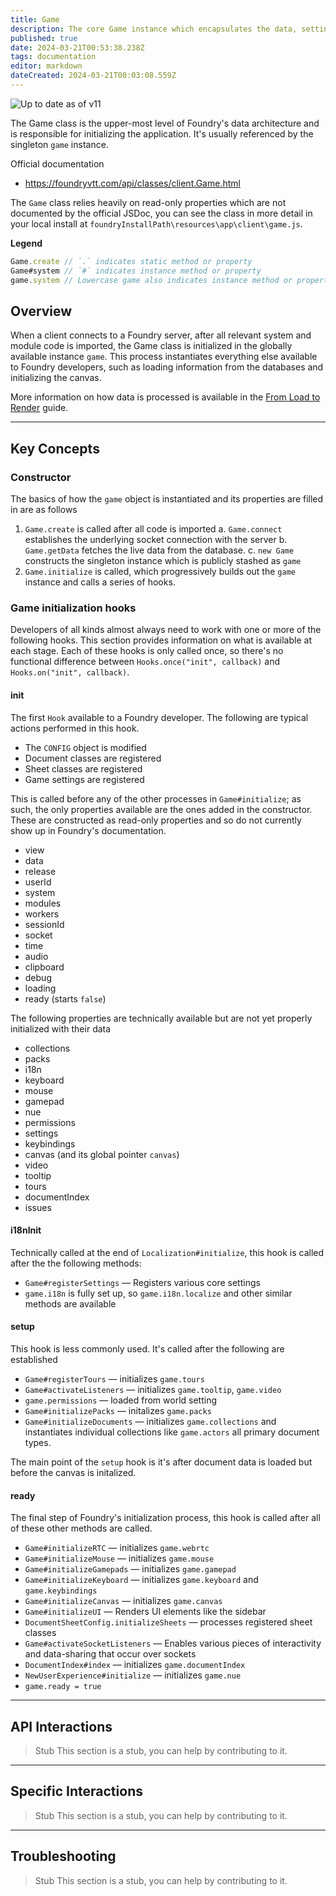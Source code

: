 ```yaml
---
title: Game
description: The core Game instance which encapsulates the data, settings, and states relevant for managing the game experience. The singleton instance of the Game class is available as the global variable game.
published: true
date: 2024-03-21T00:53:38.238Z
tags: documentation
editor: markdown
dateCreated: 2024-03-21T00:03:08.559Z
---
```


![Up to date as of v11](https://img.shields.io/badge/FoundryVTT-v11-informational)

The Game class is the upper-most level of Foundry's data architecture and is responsible for initializing the application. It's usually referenced by the singleton `game` instance.

Official documentation
- https://foundryvtt.com/api/classes/client.Game.html

The `Game` class relies heavily on read-only properties which are not documented by the official JSDoc, you can see the class in more detail in your local install at `foundryInstallPath\resources\app\client\game.js`.

**Legend**

```js
Game.create // `.` indicates static method or property
Game#system // `#` indicates instance method or property
game.system // Lowercase game also indicates instance method or property
```

## Overview

When a client connects to a Foundry server, after all relevant system and module code is imported, the Game class is initialized in the globally available instance `game`. This process instantiates everything else available to Foundry developers, such as loading information from the databases and initializing the canvas.

More information on how data is processed is available in the [From Load to Render](/en/development/guides/from-load-to-render) guide.

---
## Key Concepts


### Constructor

The basics of how the `game` object is instantiated and its properties are filled in are as follows

1. `Game.create` is called after all code is imported
	a. `Game.connect` establishes the underlying socket connection with the server
	b. `Game.getData` fetches the live data from the database.
	c. `new Game` constructs the singleton instance which is publicly stashed as `game`
2. `Game.initialize` is called, which progressively builds out the `game` instance and calls a series of hooks.

### Game initialization hooks

Developers of all kinds almost always need to work with one or more of the following hooks. This section provides information on what is available at each stage. Each of these hooks is only called once, so there's no functional difference between `Hooks.once("init", callback)` and `Hooks.on("init", callback)`.

#### init

The first `Hook` available to a Foundry developer. The following are typical actions performed in this hook.
- The `CONFIG` object is modified
- Document classes are registered
- Sheet classes are registered
- Game settings are registered

This is called before any of the other processes in `Game#initialize`; as such, the only properties available are the ones added in the constructor. These are constructed as read-only properties and so do not currently show up in Foundry's documentation.
- view
- data
- release
- userId
- system
- modules
- workers
- sessionId
- socket
- time
- audio
- clipboard
- debug
- loading
- ready (starts `false`)

The following properties are technically available but are not yet properly initialized with their data
- collections
- packs
- i18n
- keyboard
- mouse
- gamepad
- nue
- permissions
- settings
- keybindings
- canvas (and its global pointer `canvas`)
- video
- tooltip
- tours
- documentIndex
- issues


#### i18nInit

Technically called at the end of `Localization#initialize`, this hook is called after the the following methods:
- `Game#registerSettings` — Registers various core settings
- `game.i18n` is fully set up, so `game.i18n.localize` and other similar methods are available

#### setup

This hook is less commonly used. It's called after the following are established
- `Game#registerTours` — initializes `game.tours`
- `Game#activateListeners` — initializes `game.tooltip`, `game.video`
- `game.permissions` — loaded from world setting
- `Game#initializePacks` — initalizes `game.packs`
- `Game#initializeDocuments` — initializes `game.collections` and instantiates individual collections like `game.actors` all primary document types.

The main point of the `setup` hook is it's after document data is loaded but before the canvas is initalized.

#### ready

The final step of Foundry's initialization process, this hook is called after all of these other methods are called.
- `Game#initializeRTC` — initializes `game.webrtc`
- `Game#initializeMouse` — initializes `game.mouse`
- `Game#initializeGamepads` — initializes `game.gamepad`
- `Game#initializeKeyboard` — initializes `game.keyboard` and `game.keybindings`
- `Game#initializeCanvas` — initializes `game.canvas`
- `Game#initializeUI` — Renders UI elements like the sidebar
- `DocumentSheetConfig.initializeSheets` — processes registered sheet classes
- `Game#activateSocketListeners` — Enables various pieces of interactivity and data-sharing that occur over sockets
- `DocumentIndex#index` — initializes `game.documentIndex`
- `NewUserExperience#initialize` — initializes `game.nue`
- `game.ready = true`

---
## API Interactions

> Stub
> This section is a stub, you can help by contributing to it.

---
## Specific Interactions
> Stub
> This section is a stub, you can help by contributing to it.
---
## Troubleshooting
> Stub
> This section is a stub, you can help by contributing to it.